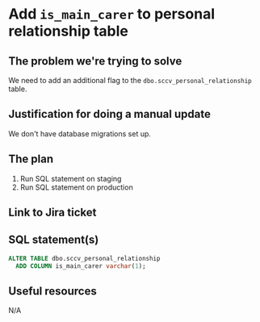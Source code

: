 # Add `is_main_carer` to personal relationship table

## The problem we're trying to solve

We need to add an additional flag to the `dbo.sccv_personal_relationship` table.

## Justification for doing a manual update

We don't have database migrations set up.

## The plan

1. Run SQL statement on staging
2. Run SQL statement on production

## Link to Jira ticket

[<!-- Add the link to the Jira ticket -->](https://hackney.atlassian.net/browse/SCT-263)

## SQL statement(s)

```sql
ALTER TABLE dbo.sccv_personal_relationship
  ADD COLUMN is_main_carer varchar(1);
```

## Useful resources

N/A
